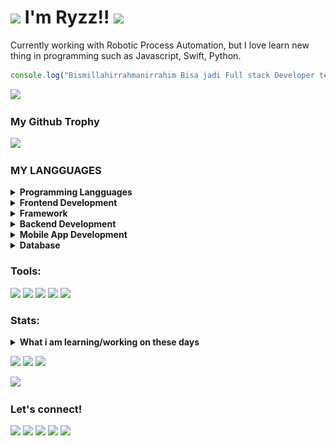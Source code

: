 # <Img src="https://avatars.githubusercontent.com/u/102559807?v=4" width="30" /> I'm Ryzz!! <img src="https://c.tenor.com/TReUojNlZ6wAAAAi/js-javascript.gif" width="20" />
Currently working with Robotic Process Automation, but I love learn new thing in programming such as Javascript, Swift, Python.  

```js
console.log("Bismillahirrahmanirrahim Bisa jadi Full stack Developer terkenal, aamiin");
```

<img src="https://github.githubassets.com/images/modules/notifications/inbox-zero-dark.svg" height=120 />

### My Github Trophy
![](https://github-profile-trophy.vercel.app/?username=Ryzz123&theme=onedark&rank=S,SS,SSS,A,AA,AAA,SECRET)

### MY LANGGUAGES

<details><summary><b>Programming Langguages</b></summary>

<img width="30" src="https://raw.githubusercontent.com/devicons/devicon/master/icons/java/java-original.svg" />
<br><br>
<img width="30" src="https://raw.githubusercontent.com/devicons/devicon/master/icons/go/go-original.svg" />
<br><br>
<img width="30" src="https://raw.githubusercontent.com/devicons/devicon/master/icons/php/php-original.svg" />
<br><br>
<img width="30" src="https://raw.githubusercontent.com/devicons/devicon/master/icons/python/python-original.svg" />
<br><br>
<img width="30" src="https://raw.githubusercontent.com/devicons/devicon/master/icons/cplusplus/cplusplus-original.svg" />

</details>

<details><summary><b>Frontend Development</b></summary>

<img width="30" src="https://raw.githubusercontent.com/devicons/devicon/master/icons/react/react-original-wordmark.svg" />
<br><br>
<img width="30" src="https://raw.githubusercontent.com/devicons/devicon/master/icons/vuejs/vuejs-original-wordmark.svg" />
<br><br>
<img width="30" src="https://raw.githubusercontent.com/devicons/devicon/master/icons/bootstrap/bootstrap-plain-wordmark.svg" />
<br><br>
<img width="30" src="https://www.vectorlogo.zone/logos/tailwindcss/tailwindcss-icon.svg" />
<br><br>
<img width="30" src="https://raw.githubusercontent.com/devicons/devicon/master/icons/redux/redux-original.svg" />

</details>

<details><summary><b>Framework</b></summary>

<img width="30" src="https://raw.githubusercontent.com/devicons/devicon/master/icons/laravel/laravel-plain-wordmark.svg" />
<br><br>
<img width="30" src="https://cdn.worldvectorlogo.com/logos/codeigniter.svg" />
<br><br>
<img width="30" src="https://cdn.worldvectorlogo.com/logos/django.svg" />

</details>

<details><summary><b>Backend Development</b></summary>

<img width="30" src="https://raw.githubusercontent.com/devicons/devicon/master/icons/nodejs/nodejs-original-wordmark.svg" />
<br><br>
<img width="30" src="https://raw.githubusercontent.com/devicons/devicon/master/icons/express/express-original-wordmark.svg" />
<br><br>
<img width="30" src="https://www.vectorlogo.zone/logos/springio/springio-icon.svg" />
<br><br>
<img width="30" src="https://raw.githubusercontent.com/devicons/devicon/master/icons/nestjs/nestjs-plain.svg" />

</details>

<details><summary><b>Mobile App Development</b></summary>

<img width="30" src="https://www.vectorlogo.zone/logos/flutterio/flutterio-icon.svg" />
<br><br>
<img width="30" src="https://www.vectorlogo.zone/logos/dartlang/dartlang-icon.svg" />
<br><br>
<img width="30" src="https://raw.githubusercontent.com/devicons/devicon/master/icons/android/android-original-wordmark.svg" />
<br><br>
<img width="30" src="https://reactnative.dev/img/header_logo.svg" />
<br><br>
<img width="30" src="https://www.vectorlogo.zone/logos/kotlinlang/kotlinlang-icon.svg" />

</details>

<details><summary><b>Database</b></summary>

<img width="30" src="https://raw.githubusercontent.com/devicons/devicon/master/icons/mysql/mysql-original-wordmark.svg" />
<br><br>
<img width="30" src="https://raw.githubusercontent.com/devicons/devicon/master/icons/postgresql/postgresql-original-wordmark.svg" />
<br><br>
<img width="30" src="https://raw.githubusercontent.com/devicons/devicon/master/icons/mongodb/mongodb-original-wordmark.svg" />
<br><br>
<img width="30" src="https://raw.githubusercontent.com/devicons/devicon/master/icons/redis/redis-original-wordmark.svg" />
<br><br>
<img width="30" src="https://raw.githubusercontent.com/devicons/devicon/master/icons/oracle/oracle-original.svg" />
<br><br>
<img width="30" src="https://www.vectorlogo.zone/logos/mariadb/mariadb-icon.svg" />

</details>

### Tools:
<p>
    <img src="https://img.shields.io/badge/OS-MacOS-blue?&logo=apple" />
    <img src="https://img.shields.io/badge/Code-Swift-blue?&logo=swift" />
    <img src="https://img.shields.io/badge/IDE-Xcode-blue?&logo=xcode" />
    <img src="https://img.shields.io/badge/Text%20Editor-Visual%20Studio%20Code-blue?&logo=visual%20studio%20code&logoColor=blue" />
    <img src="https://gpvc.arturio.dev/bagusfe" />
</p>

### Stats:
<details>
 <summary><strong>What i am learning/working on these days</strong></summary>
    - 🔭 I’m currently working on RPA </br>
    - 🌱 I’m currently learning Python,SwiftUI and UIKit </br>
    - 👯 I’m looking to collaborate on Automation Project, Mobile Apps. </br>
    - 🤔 I’m looking for help with master of programming. hehe </br>
    - 💬 Ask me about anything.</br>
    - 📫 How to reach me: <a href="mailto:support@belanjasosmed.my.id">Email me!</a>  </br>
    - 😄 Pronouns: He/Him </br>
    - ⚡ Fun fact: ... </br>
</details>
<p>
    <img src="https://github-readme-stats.vercel.app/api?username=Ryzz123&hide=contribs,prs&show_icons=true&hide_border=true&title_color=000" />
    <img src="https://github-readme-stats.vercel.app/api/top-langs/?username=Ryzz123&layout=compact" height=180 />
    <img src="https://assets.vercel.com/image/upload/f_auto,c_limit,q_auto,w_2160/front/analytics/example-ui.png" height=120 />
</p>

<p>
   <img src="https://i.postimg.cc/KYFGTvNv/20221017-010708.jpg" />
</p>

### Let's connect!
<p>
    <a href="https://my-skill.github.io" target="blank"><img src="https://img.shields.io/badge/Website-https%3A%2F%2Fmy--skill.github.io-orange?" /></a>
    <a href="https://wa.me/6281906412862?text=Assalamualaikum....%0ANama+:+%0AAsal+:+%0APerihal+:+" target="blank"><img src="https://img.shields.io/badge/WhatsApp%20-Ryzz-Green" /></a>
    <a href="https://Instagram.com/ikyy45_id" target="blank"><img src="https://img.shields.io/badge/Instagram%20-%40ikyy45__id-ff69b4" /></a>
    <a href="https://mobile.twitter.com/ryzz123_" target="blank"><img src="https://img.shields.io/twitter/url?label=%40Ryzz123&style=social&url=http%3A%2F%2Ftwitter.com%2Ffebrilubis" /></a>
    <a href="https://www.paypal.me/ryzz123" target="blank"><img src="https://ionicabizau.github.io/badges/paypal.svg" /></a>
</p>

<!--
**Ryzz/ryzz** is a ✨ _special_ ✨ repository because its `README.md` (this file) appears on your GitHub profile.

Here are some ideas to get you started:

- 🔭 I’m currently working on ...
- 🌱 I’m currently learning ...
- 👯 I’m looking to collaborate on ...
- 🤔 I’m looking for help with ...
- 💬 Ask me about ...
- 📫 How to reach me: ...
- 😄 Pronouns: ...
- ⚡ Fun fact: ...
-->
